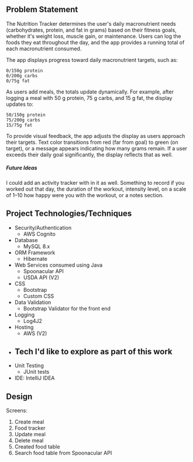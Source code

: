 ## Problem Statement

The Nutrition Tracker determines the user's daily macronutrient needs (carbohydrates, protein, and 
fat in grams) based on their fitness goals, whether it's weight loss, muscle gain, or 
maintenance. Users can log the foods they eat throughout the day, and the app provides a 
running total of each macronutrient consumed.

The app displays progress toward daily macronutrient targets, such as:

    0/150g protein
    0/200g carbs
    0/75g fat

As users add meals, the totals update dynamically. For example, after logging a meal with 
50 g protein, 75 g carbs, and 15 g fat, the display updates to:

    50/150g protein
    75/200g carbs
    15/75g fat

To provide visual feedback, the app adjusts the display as users approach their targets. 
Text color transitions from red (far from goal) to green (on target), or a message appears 
indicating how many grams remain. If a user exceeds their daily goal significantly, 
the display reflects that as well.

##### Future Ideas
I could add an activity tracker with in it as well.
Something to record if you worked out that day,
the duration of the workout, intensity level, on a scale of 1–10 how happy were you with the workout, or
a notes section. 

## Project Technologies/Techniques
- Security/Authentication
  - AWS Cognito
- Database
  - MySQL 8.x
- ORM Framework
  - Hibernate 
- Web Services consumed using Java
  - Spoonacular API
  - USDA API (V2)
- CSS 
  - Bootstrap
  - Custom CSS
- Data Validation
  - Bootstrap Validator for the front end
- Logging
  - Log4J2
- Hosting
  - AWS (V2)
- Tech I'd like to explore as part of this work
  - 
- Unit Testing
  - JUnit tests
- IDE: IntelliJ IDEA


## Design 
Screens: 

1) Create meal
2) Food tracker
3) Update meal
4) Delete meal
5) Created food table
6) Search food table from Spoonacular API